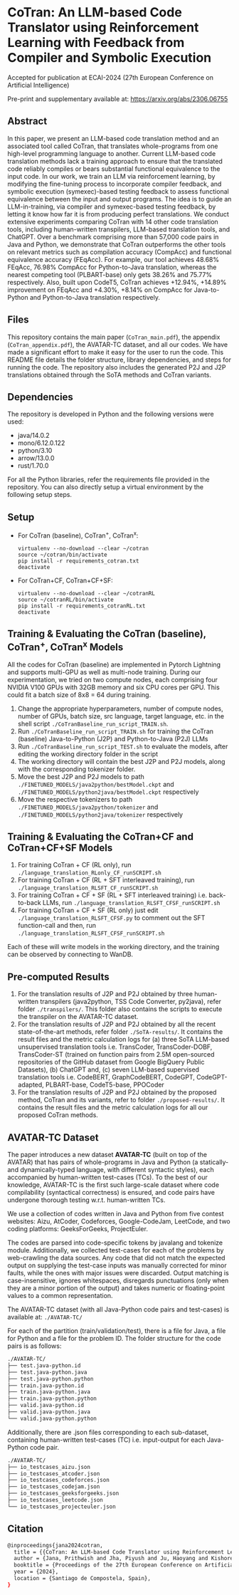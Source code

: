 # CoTran: An LLM-based Code Translator using Reinforcement Learning with Feedback from Compiler and Symbolic Execution

Accepted for publication at ECAI-2024 (27th European Conference on Artificial Intelligence)

Pre-print and supplementary available at: https://arxiv.org/abs/2306.06755

## Abstract

In this paper, we present an LLM-based code translation method and an associated tool called CoTran, that translates whole-programs from one high-level programming language to another. Current LLM-based code translation methods lack a training approach to ensure that the translated code reliably compiles or bears substantial functional equivalence to the input code. In our work, we train an LLM via reinforcement learning, by modifying the fine-tuning process to incorporate compiler feedback, and symbolic execution (symexec)-based testing feedback to assess functional equivalence between the input and output programs. The idea is to guide an LLM-in-training, via compiler and symexec-based testing feedback, by letting it know how far it is from producing perfect translations. We conduct extensive experiments comparing CoTran with 14 other code translation tools, including human-written transpilers, LLM-based translation tools, and ChatGPT. Over a benchmark comprising more than 57,000 code pairs in Java and Python, we demonstrate that CoTran outperforms the other tools on relevant metrics such as compilation accuracy (CompAcc) and functional equivalence accuracy (FEqAcc). For example, our tool achieves 48.68% FEqAcc, 76.98% CompAcc for Python-to-Java translation, whereas the nearest competing tool (PLBART-base) only gets 38.26% and 75.77% respectively. Also, built upon CodeT5, CoTran achieves +12.94%, +14.89% improvement on FEqAcc and +4.30%, +8.14% on CompAcc for Java-to-Python and Python-to-Java translation respectively.

## Files

This repository contains the main paper (`CoTran_main.pdf`), the appendix (`CoTran_appendix.pdf`), the AVATAR-TC dataset, and all our codes. We have made a significant effort to make it easy for the user to run the code. This README file details the folder structure, library dependencies, and steps for running the code. The repository also includes the generated P2J and J2P translations obtained through the SoTA methods and CoTran variants.

## Dependencies
The repository is developed in Python and the following versions were used:
- java/14.0.2
- mono/6.12.0.122
- python/3.10
- arrow/13.0.0
- rust/1.70.0

For all the Python libraries, refer the requirements file provided in the repository. You can also directly setup a virtual environment by the following setup steps.

## Setup
 - For CoTran (baseline), CoTran<sup>+</sup>, CoTran<sup>x</sup>:
   
     ```
     virtualenv --no-download --clear ~/cotran
     source ~/cotran/bin/activate
     pip install -r requirements_cotran.txt
     deactivate
     ```
 - For CoTran+CF, CoTran+CF+SF:
   
     ```
     virtualenv --no-download --clear ~/cotranRL
     source ~/cotranRL/bin/activate
     pip install -r requirements_cotranRL.txt
     deactivate
     ```

## Training \& Evaluating the CoTran (baseline), CoTran<sup>+</sup>, CoTran<sup>x</sup> Models

All the codes for CoTran (baseline) are implemented in Pytorch Lightning and supports multi-GPU as well as multi-node training. During our experimentation, we tried on two compute nodes, each comprising four NVIDIA V100 GPUs with 32GB memory and six CPU cores per GPU. This could fit a batch size of 8x8 = 64 during training.

1. Change the appropriate hyperparameters, number of compute nodes, number of GPUs, batch size, src language, target language, etc. in the shell script `./CoTranBaseline_run_script_TRAIN.sh`.
2. Run `./CoTranBaseline_run_script_TRAIN.sh` for training the CoTran (baseline) Java-to-Python (J2P) and Python-to-Java (P2J) LLMs
3. Run `./CoTranBaseline_run_script_TEST.sh` to evaluate the models, after editing the working directory folder in the script
4. The working directory will contain the best J2P and P2J models, along with the corresponding tokenizer folder.
5. Move the best J2P and P2J models to path `./FINETUNED_MODELS/java2python/bestModel.ckpt` and `./FINETUNED_MODELS/python2java/bestModel.ckpt` respectively
6. Move the respective tokenizers to path `./FINETUNED_MODELS/java2python/tokenizer` and `./FINETUNED_MODELS/python2java/tokenizer` respectively

## Training \& Evaluating the CoTran+CF and CoTran+CF+SF Models
1. For training CoTran + CF (RL only), run `./language_translation_RLonly_CF_runSCRIPT.sh`
2. For training CoTran + CF (RL + SFT interleaved training), run `./language_translation_RLSFT_CF_runSCRIPT.sh`
3. For training CoTran + CF + SF (RL + SFT interleaved training) i.e. back-to-back LLMs, run `./language_translation_RLSFT_CFSF_runSCRIPT.sh`
4. For training CoTran + CF + SF (RL only) just edit `./language_translation_RLSFT_CFSF.py` to comment out the SFT function-call and then, run `./language_translation_RLSFT_CFSF_runSCRIPT.sh`

Each of these will write models in the working directory, and the training can be observed by connecting to WanDB.

## Pre-computed Results
1. For the translation results of J2P and P2J obtained by three human-written transpilers (java2python, TSS Code Converter, py2java), refer folder `./transpilers/`. This folder also contains the scripts to execute the transpiler on the AVATAR-TC dataset.
2. For the translation results of J2P and P2J obtained by all the recent state-of-the-art methods, refer folder `./SoTA-results/`. It contains the result files and the metric calculation logs for (a) three SoTA LLM-based unsupervised translation tools i.e. TransCoder, TransCoder-DOBF, TransCoder-ST (trained on function pairs from 2.5M open-sourced repositories of the GitHub dataset from Google BigQuery Public Datasets), (b) ChatGPT and, (c) seven LLM-based supervised translation tools i.e. CodeBERT, GraphCodeBERT, CodeGPT, CodeGPT-adapted, PLBART-base, CodeT5-base, PPOCoder
3. For the translation results of J2P and P2J obtained by the proposed method, CoTran and its variants, refer to folder `./proposed-results/`. It contains the result files and the metric calculation logs for all our proposed CoTran methods.

## AVATAR-TC Dataset

The paper introduces a new dataset **AVATAR-TC** (built on top of the AVATAR) that has pairs of whole-programs in Java and Python (a statically- and dynamically-typed language, with different syntactic styles), each accompanied by human-written test-cases (TCs). To the best of our knowledge, AVATAR-TC is the first such large-scale dataset where code compilability (syntactical correctness) is ensured, and code pairs have undergone thorough testing w.r.t. human-written TCs. 

We use a collection of codes written in Java and Python from five contest websites: Aizu, AtCoder, Codeforces, Google-CodeJam, LeetCode, and two coding platforms: GeeksForGeeks, ProjectEuler.

The codes are parsed into code-specific tokens by javalang and tokenize module. Additionally, we collected test-cases for each of the problems by web-crawling the data sources. Any code that did not match the expected output on supplying the test-case inputs was manually corrected for minor faults, while the ones with major issues were discarded. Output matching is case-insensitive, ignores whitespaces, disregards punctuations (only when they are a minor portion of the output) and takes numeric or floating-point values to a common representation.

The AVATAR-TC dataset (with all Java-Python code pairs and test-cases) is available at: `./AVATAR-TC/` 

For each of the partition (train/validation/test), there is a file for Java, a file for Python and a file for the problem ID. The folder structure for the code pairs is as follows:

```bash
./AVATAR-TC/
├── test.java-python.id
├── test.java-python.java
├── test.java-python.python
├── train.java-python.id
├── train.java-python.java
├── train.java-python.python
├── valid.java-python.id
├── valid.java-python.java
└── valid.java-python.python
```

Additionally, there are .json files corresponding to each sub-dataset, containing human-written test-cases (TC) i.e. input-output for each Java-Python code pair.

```bash
./AVATAR-TC/
├── io_testcases_aizu.json
├── io_testcases_atcoder.json
├── io_testcases_codeforces.json
├── io_testcases_codejam.json
├── io_testcases_geeksforgeeks.json
├── io_testcases_leetcode.json
└── io_testcases_projecteuler.json
```

## Citation
```bash
@inproceedings{jana2024cotran,
  title = {{CoTran: An LLM-based Code Translator using Reinforcement Learning with Feedback from Compiler and Symbolic Execution}},
  author = {Jana, Prithwish and Jha, Piyush and Ju, Haoyang and Kishore, Gautham and Mahajan, Aryan and Ganesh, Vijay},
  booktitle = {Proceedings of the 27th European Conference on Artificial Intelligence (ECAI-2024)},
  year = {2024},
  location = {Santiago de Compostela, Spain},
}
```

